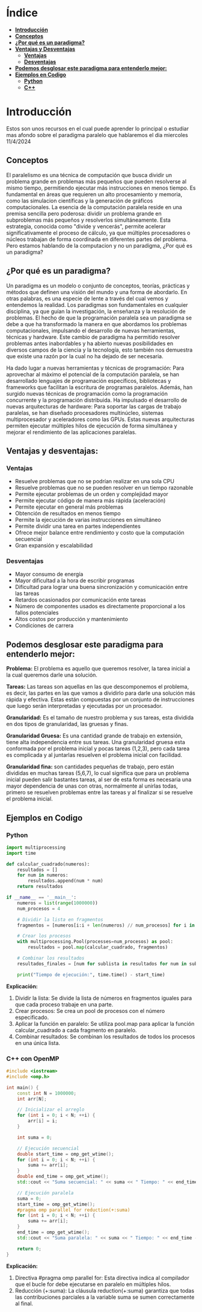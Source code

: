 # Índice
* [**Introducción**](#introducción)
* [**Conceptos**](#conceptos)
* [**¿Por qué es un paradigma?**](#por-qué-es-un-paradigma)
* [**Ventajas y Desventajas**](#ventajas-y-desventajas)
  * [**Ventajas**](#ventajas)
  * [**Desventajas**](#desventajas)
* [**Podemos desglosar este paradigma para entenderlo mejor:**](#podemos-desglosar-este-paradigma-para-entenderlo-mejor)
* [**Ejemplos en Codigo**](#ejemplos-en-codigo)
  * [**Python**](#python)
  * [**C++**](#c-con-openmp)



# Introducción
Estos son unos recursos en el cual puede aprender lo principal o estudiar mas afondo sobre el paradigma paralelo que hablaremos el dia miercoles 11/4/2024

## Conceptos

El paralelismo es una técnica de computación que busca dividir un problema grande en problemas más pequeños que pueden resolverse al mismo tiempo, permitiendo ejecutar más instrucciones en menos tiempo. Es fundamental en áreas que requieren un alto procesamiento y memoria, como las simulacion científicas y la generación de gráficos computacionales.
La esencia de la computación paralela reside en una premisa sencilla pero poderosa: dividir un problema grande en subproblemas más pequeños y resolverlos simultáneamente. Esta estrategia, conocida como "divide y vencerás", permite acelerar significativamente el proceso de cálculo, ya que múltiples procesadores o núcleos trabajan de forma coordinada en diferentes partes del problema. Pero estamos hablando de la computacion y no un paradigma, ¿Por qué es un paradigma?

## ¿Por qué es un paradigma?

Un paradigma es un modelo o conjunto de conceptos, teorías, prácticas y métodos que definen una visión del mundo y una forma de abordarlo. En otras palabras, es una especie de lente a través del cual vemos y entendemos la realidad. Los paradigmas son fundamentales en cualquier disciplina, ya que guían la investigación, la enseñanza y la resolución de problemas.
El hecho de que la programación paralela sea un paradigma se debe a que ha transformado la manera en que abordamos los problemas computacionales, impulsando el desarrollo de nuevas herramientas, técnicas y hardware. Este cambio de paradigma ha permitido resolver problemas antes inabordables y ha abierto nuevas posibilidades en diversos campos de la ciencia y la tecnología, esto también nos demuestra que existe una razón por la cual no ha dejado de ser necesaria.

Ha dado lugar a nuevas herramientas y técnicas de programación:
Para aprovechar al máximo el potencial de la computación paralela, se han desarrollado lenguajes de programación específicos, bibliotecas y frameworks que facilitan la escritura de programas paralelos. Además, han surgido nuevas técnicas de programación como la programación concurrente y la programación distribuida.
Ha impulsado el desarrollo de nuevas arquitecturas de hardware:
Para soportar las cargas de trabajo paralelas, se han diseñado procesadores multinúcleo, sistemas multiprocesador y aceleradores como las GPUs. Estas nuevas arquitecturas permiten ejecutar múltiples hilos de ejecución de forma simultánea y mejorar el rendimiento de las aplicaciones paralelas.

## Ventajas y desventajas:

### Ventajas

- Resuelve problemas que no se podrían realizar en una sola CPU
- Resuelve problemas que no se pueden resolver en un tiempo razonable
- Permite ejecutar problemas de un orden y complejidad mayor
- Permite ejecutar código de manera más rápida (aceleración)
- Permite ejecutar en general más problemas
- Obtención de resultados en menos tiempo
- Permite la ejecución de varias instrucciones en simultáneo
- Permite dividir una tarea en partes independientes
- Ofrece mejor balance entre rendimiento y costo que la computación secuencial
- Gran expansión y escalabilidad

### Desventajas

- Mayor consumo de energía
- Mayor dificultad a la hora de escribir programas
- Dificultad para lograr una buena sincronización y comunicación entre las tareas
- Retardos ocasionados por comunicación ente tareas
- Número de componentes usados es directamente proporcional a los fallos potenciales
- Altos costos por producción y mantenimiento
- Condiciones de carrera

## Podemos desglosar este paradigma para entenderlo mejor:
**Problema:** El problema es aquello que queremos resolver, la tarea inicial a la cual queremos darle una solución.

**Tareas:** Las tareas son aquellas en las que descomponemos el problema, es decir, las partes en las que vamos a dividirlo para darle una solución más rápida y efectiva. Estas están compuestas por un conjunto de instrucciones que luego serán interpretadas y ejecutadas por un procesador.

**Granularidad:** Es el tamaño de nuestro problema y sus tareas, esta dividida en dos tipos de granularidad, las gruesas y finas.

**Granularidad Gruesa:** Es una cantidad grande de trabajo en extensión, tiene alta independencia entre sus tareas. Una granularidad gruesa esta conformada por el problema inicial y pocas tareas (1,2,3), pero cada tarea es complicada y al juntarlas resuelven el problema inicial con facilidad.

**Granularidad fina:** son cantidades pequeñas de trabajo, pero están divididas en muchas tareas (5,6,7), lo cual significa que para un problema inicial pueden salir bastantes tareas, al ser de esta forma es necesaria una mayor dependencia de unas con otras, normalmente al unirlas todas, primero se resuelven problemas entre las tareas y al finalizar si se resuelve el problema inicial.

## Ejemplos en Codigo

### Python

```python
import multiprocessing
import time

def calcular_cuadrado(numeros):
    resultados = []
    for num in numeros:
        resultados.append(num * num)
    return resultados

if __name__ == '__main__':
    numeros = list(range(1000000))
    num_procesos = 4

    # Dividir la lista en fragmentos
    fragmentos = [numeros[i:i + len(numeros) // num_procesos] for i in range(0, len(numeros), len(numeros) // num_procesos)]

    # Crear los procesos
    with multiprocessing.Pool(processes=num_procesos) as pool:
        resultados = pool.map(calcular_cuadrado, fragmentos)

    # Combinar los resultados
    resultados_finales = [num for sublista in resultados for num in sublista]

    print("Tiempo de ejecución:", time.time() - start_time)
```
**Explicación:**

1. Dividir la lista: Se divide la lista de números en fragmentos iguales para que cada proceso trabaje en una parte.
2. Crear procesos: Se crea un pool de procesos con el número especificado.
3. Aplicar la función en paralelo: Se utiliza pool.map para aplicar la función calcular_cuadrado a cada fragmento en paralelo.
4. Combinar resultados: Se combinan los resultados de todos los procesos en una única lista.

### C++ con OpenMP
```c++
#include <iostream>
#include <omp.h>

int main() {
    const int N = 1000000;
    int arr[N];

    // Inicializar el arreglo
    for (int i = 0; i < N; ++i) {
        arr[i] = i;
    }

    int suma = 0;

    // Ejecución secuencial
    double start_time = omp_get_wtime();
    for (int i = 0; i < N; ++i) {
        suma += arr[i];
    }
    double end_time = omp_get_wtime();
    std::cout << "Suma secuencial: " << suma << " Tiempo: " << end_time - start_time << std::endl;

    // Ejecución paralela
    suma = 0;
    start_time = omp_get_wtime();
    #pragma omp parallel for reduction(+:suma)
    for (int i = 0; i < N; ++i) {
        suma += arr[i];
    }
    end_time = omp_get_wtime();
    std::cout << "Suma paralela: " << suma << " Tiempo: " << end_time - start_time << std::endl;

    return 0;
}
```

**Explicación:**

1. Directiva #pragma omp parallel for: Esta directiva indica al compilador que el bucle for debe ejecutarse en paralelo en múltiples hilos.
2. Reducción (+:suma): La cláusula reduction(+:suma) garantiza que todas las contribuciones parciales a la variable suma se sumen correctamente al final.

